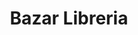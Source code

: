 ---
title: "Bazar Libreria"
url: /ciudad-satelite/bazar-libreria-avenida-del-policia/
shop: Schreibwaren
---